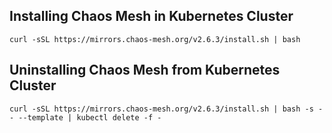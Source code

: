 ## Installing Chaos Mesh in Kubernetes Cluster
```curl -sSL https://mirrors.chaos-mesh.org/v2.6.3/install.sh | bash```


## Uninstalling Chaos Mesh from Kubernetes Cluster
```curl -sSL https://mirrors.chaos-mesh.org/v2.6.3/install.sh | bash -s -- --template | kubectl delete -f -```
